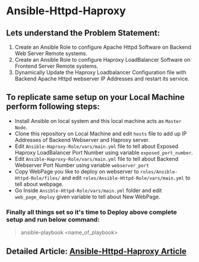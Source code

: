# Ansible-Httpd-Haproxy
## Lets understand the Problem Statement:
1. Create an Ansible Role to configure Apache Httpd Software on Backend Web Server Remote systems.
2. Create an Ansible Role to configure Haproxy LoadBalancer Software on Frontend Server Remote systems.
3. Dynamically Update the Haproxy Loadbalancer Configuration file with Backend Apache Httpd webserver IP Addresses and restart its service.
## To replicate same setup on your Local Machine perform following steps:
- Install Ansible on local system and this local machine acts as `Master Node`.
- Clone this repository on Local Machine and edit `hosts` file to add up IP Addresses of Backend Webserver and Haproxy server.
- Edit `Ansible-Haproxy-Role/vars/main.yml` file to tell about Exposed Haproxy LoadBalancer Port Number using variable `exposed_port_number`.
- Edit `Ansible-Haproxy-Role/vars/main.yml` file to tell about  Backend Webserver Port Number using variable `webserver_port`
- Copy WebPage you like to deploy on webserver to `roles/Ansible-Httpd-Role/files/` and edit `roles/Ansible-Httpd-Role/vars/main.yml` to tell about webpage.
- Go Inside `Ansible-Httpd-Role/vars/main.yml` folder and edit `web_page_deploy` given variable to tell about New WebPage.
### Finally all things set so it's time to Deploy above complete setup and run below command:
> ansible-playbook <name_of_playbook>

## Detailed Article: [Ansible-Httpd-Haproxy Article](https://www.linkedin.com/pulse/configuring-haproxy-loadbalancer-via-ansible-shubham-bhardwaj)
